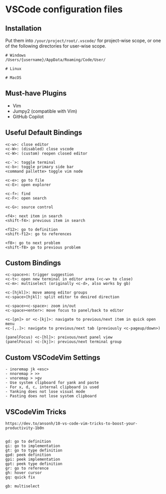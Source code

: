 # VSCode configuration files

## Installation
Put them into `/your/project/root/.vscode/` for project-wise scope,
or one of the following directories for user-wise scope.

```
# Windows
/Users/{username}/AppData/Roaming/Code/User/

# Linux

# MacOS
```



## Must-have Plugins
- Vim
- Jumpy2 (compatible with Vim)
- GitHub Copilot



## Useful Default Bindings
```
<c-w>: close editor
<c-W>: (disabled) close vscode
<c-W>: (custom) reopen closed editor

<c-`>: toggle terminal
<c-b>: toggle primary side bar
<command pallette> toggle vim node

<c-e>: go to file
<c-E>: open explorer

<c-f>: find
<c-F>: open search

<c-G>: source control

<f4>: next item in search
<shift-f4>: previous item in search

<f12>: go to definition
<shift-f12>: go to references

<f8>: go to next problem
<shift-f8> go to previous problem
```



## Custom Bindings

```
<c-space>n: trigger suggestion
<c-t>: open new terminal in editor area (<c-w> to close)
<c-m>: multiselect (originally <c-d>, also works by gb)

<c-[hjkl]>: move among editor groups
<c-space>[hjkl]: split editor to desired direction

<c-space><c-space>: zoom in/out
<c-space><enter>: move focus to panel/back to editor

<c-[pn]> or <c-[kj]>: navigate to previous/next item in quick open menu
<c-[,.]>: navigate to previous/next tab (previously <c-pageup/down>)

(panelFocus) <c-[hl]>: preivous/next panel view
(panelFocus) <c-[kj]>: previous/next terminal group
```


## Custom VSCodeVim Settings
```
- inoremap jk <esc>
- nnoremap > >>
- vnoremap > >gv
- Use system clipboard for yank and paste 
- For x, d, c, internal clipboard is used
- Yanking does not lose visual mode
- Pasting does not lose system clipboard
```


## VSCodeVim Tricks
```
https://dev.to/ansonh/10-vs-code-vim-tricks-to-boost-your-productivity-1b0n


gd: go to definition
gi: go to implementation
gt: go to type definition
gpd: peek definition
gpi: peek implementation
gpt: peek type definition
gr: go to reference
gh: hover cursor
gq: quick fix

gb: multiselect
```



